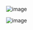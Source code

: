 ![image](https://github.com/mirzaselimovic2005/Hypo-Jest-Unit-Testing/assets/91285462/1605f399-db4c-4d69-8207-afc97e1290fd)

![image](https://github.com/mirzaselimovic2005/Hypo-Jest-Unit-Testing/assets/91285462/4f7e42e0-06f8-4468-96e2-b049965055dd)

